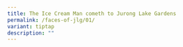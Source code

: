 ```yaml
---
title: The Ice Cream Man cometh to Jurong Lake Gardens
permalink: /faces-of-jlg/01/
variant: tiptap
description: ""
---
```

